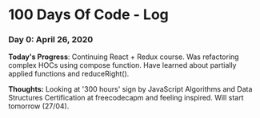 # 100 Days Of Code - Log

### Day 0: April 26, 2020

**Today's Progress**: Continuing React + Redux course. Was refactoring complex HOCs using compose function. Have learned about partially applied functions and reduceRight().

**Thoughts:** Looking at '300 hours' sign by JavaScript Algorithms and Data Structures Certification at freecodecapm and feeling inspired. Will start tomorrow (27/04).
